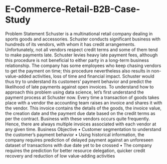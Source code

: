 # E-Commerce-Retail-B2B-Case-Study
Problem Statement
Schuster is a multinational retail company dealing in sports goods and accessories. Schuster conducts significant business with hundreds of its vendors, with whom it has credit arrangements. Unfortunately, not all vendors respect credit terms and some of them tend to make payments late. Schuster levies heavy late payment fees, although this procedure is not beneficial to either party in a long-term business relationship. The company has some employees who keep chasing vendors to get the payment on time; this procedure nevertheless also results in non-value-added activities, loss of time and financial impact. Schuster would thus try to understand its customers’ payment behavior and predict the likelihood of late payments against open invoices.
To understand how to approach this problem using data science, let’s first understand the payment process at Schuster now. Every time a transaction of goods takes place with a vendor the accounting team raises an invoice and shares it with the vendor. This invoice contains the details of the goods, the invoice value, the creation date and the payment due date based on the credit terms as per the contract. Business with these vendors occurs quite frequently. Hence, there are always multiple invoices associated with each vendor at any given time.
Business Objective
•	Customer segmentation to understand the customer’s payment behavior
•	Using historical information, the company requires prediction of delayed payment against an unforeseen dataset of transactions with due date yet to be crossed
•	The company requires the prediction for better resource delegation, quicker credit recovery and reduction of low value-adding activities




